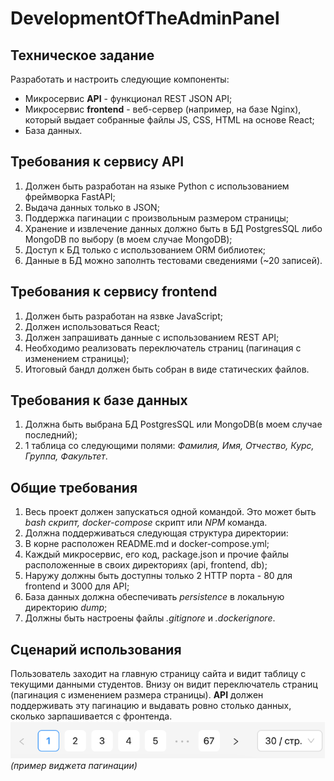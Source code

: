 # DevelopmentOfTheAdminPanel

## Техническое задание
Разработать и настроить следующие компоненты:
- Микросервис **API** - функционал REST JSON API;
- Микросервис **frontend** - веб-сервер (например, на базе Nginx), который выдает собранные файлы JS, CSS, HTML на основе React;
- База данных.

## Требования к сервису **API**
1. Должен быть разработан на языке Python с использованием фреймворка FastAPI;
2. Выдача данных только в JSON;
3. Поддержка пагинации с произвольным размером страницы;
4. Хранение и извлечение данных должно быть в БД PostgresSQL либо MongoDB по выбору (в моем случае MongoDB);
5. Доступ к БД только с использованием ORM библиотек;
6. Данные в БД можно заполнть тестовами сведениями (~20 записей).

## Требования к сервису **frontend**
1. Должен быть разработан на язвке JavaScript;
2. Должен использоваться React;
3. Должен запрашивать данные с использованием REST API;
4. Необходимо реализовать переключатель страниц (пагинация с изменением страницы);
5. Итоговый бандл должен быть собран в виде статических файлов.

## Требования к **базе данных**
1. Должна быть выбрана БД PostgresSQL или MongoDB(в моем случае последний);
2. 1 таблица со следующими полями: _Фамилия, Имя, Отчество, Курс, Группа, Факультет_.

## Общие требования
1. Весь проект должен запускаться одной командой. Это может быть _bash скрипт, docker-compose_ скрипт или _NPM_ команда.
2. Должна поддерживаться следующая структура директории:
3. В корне расположен README.md и docker-compose.yml;
4. Каждый микросервис, его код, package.json и прочие файлы расположенные в своих директориях (api, frontend, db);
5. Наружу должны быть доступны только 2 HTTP порта - 80 для frontend и 3000 для API;
6. База данных должна обеспечивать _persistence_ в локальную директорию _dump_;
7. Должны быть настроены файлы _.gitignore_ и _.dockerignore_.


## Сценарий использования
Пользователь заходит на главную страницу сайта и видит таблицу с текущими данными студентов. Внизу он видит переключатель
страниц (пагинация с изменением размера страницы). **API** должен поддерживать эту пагинацию и выдавать ровно столько данных,
сколько зарпашивается с фронтенда.
![img.png](img/img.png)
_(пример виджета пагинации)_

